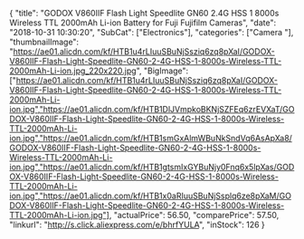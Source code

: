 {
	"title": "GODOX V860IIF Flash Light Speedlite GN60 2.4G HSS 1 8000s Wireless TTL 2000mAh Li-ion Battery for Fuji Fujifilm Cameras",
	"date": "2018-10-31 10:30:20",
	"SubCat": ["Electronics"],
	"categories": ["Camera "],
	"thumbnailImage": "https://ae01.alicdn.com/kf/HTB1u4rLIuuSBuNjSsziq6zq8pXaI/GODOX-V860IIF-Flash-Light-Speedlite-GN60-2-4G-HSS-1-8000s-Wireless-TTL-2000mAh-Li-ion.jpg_220x220.jpg",
	"BigImage": ["https://ae01.alicdn.com/kf/HTB1u4rLIuuSBuNjSsziq6zq8pXaI/GODOX-V860IIF-Flash-Light-Speedlite-GN60-2-4G-HSS-1-8000s-Wireless-TTL-2000mAh-Li-ion.jpg","https://ae01.alicdn.com/kf/HTB1DlJVmpkoBKNjSZFEq6zrEVXaT/GODOX-V860IIF-Flash-Light-Speedlite-GN60-2-4G-HSS-1-8000s-Wireless-TTL-2000mAh-Li-ion.jpg","https://ae01.alicdn.com/kf/HTB1smGxAlmWBuNkSndVq6AsApXa8/GODOX-V860IIF-Flash-Light-Speedlite-GN60-2-4G-HSS-1-8000s-Wireless-TTL-2000mAh-Li-ion.jpg","https://ae01.alicdn.com/kf/HTB1gtsmIxGYBuNjy0Fnq6x5lpXas/GODOX-V860IIF-Flash-Light-Speedlite-GN60-2-4G-HSS-1-8000s-Wireless-TTL-2000mAh-Li-ion.jpg","https://ae01.alicdn.com/kf/HTB1x0aRIuuSBuNjSsplq6ze8pXaM/GODOX-V860IIF-Flash-Light-Speedlite-GN60-2-4G-HSS-1-8000s-Wireless-TTL-2000mAh-Li-ion.jpg"],
	"actualPrice": 56.50,
	"comparePrice": 57.50,
	"linkurl": "http://s.click.aliexpress.com/e/bhrfYULA",
	"inStock": 126
}
